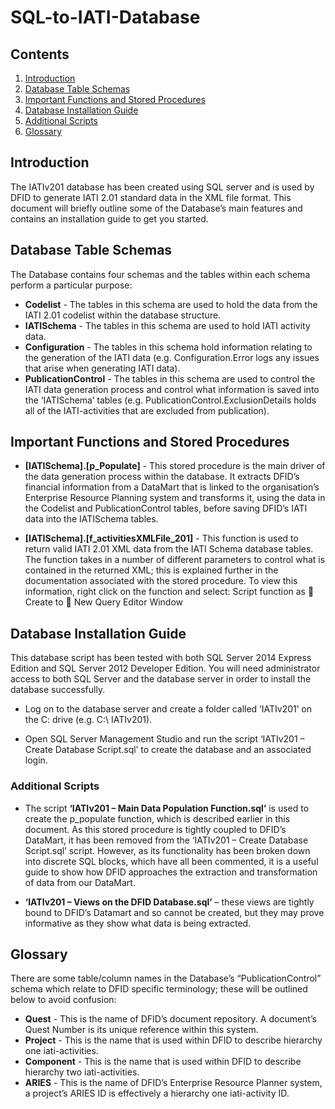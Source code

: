 # SQL-to-IATI-Database

## Contents

1. [Introduction](#intro)
2. [Database Table Schemas](#dts)
3. [Important Functions and Stored Procedures](#functions)
4. [Database Installation Guide](#installation)
5. [Additional Scripts](#scripts)
6. [Glossary](#glossary)

## <a name="intro"></a> Introduction

The IATIv201 database has been created using SQL server and is used by DFID to generate IATI 2.01 standard data in the XML file format. This document will briefly outline some of the Database’s main features and contains an installation guide to get you started.

## <a name="dts"></a> Database Table Schemas

The Database contains four schemas and the tables within each schema perform a particular purpose:

- __Codelist__ - 	The tables in this schema are used to hold the data from the IATI 2.01 codelist within the database structure.
- __IATISchema__ - 	The tables in this schema are used to hold IATI activity data.
- __Configuration__ -	The tables in this schema hold information relating to the generation of the IATI data (e.g. Configuration.Error logs any issues that arise when generating IATI data).
- __PublicationControl__ -	The tables in this schema are used to control the IATI data generation process and control what information is saved into the ‘IATISchema’ tables (e.g. PublicationControl.ExclusionDetails holds all of the IATI-activities that are excluded from publication).	

## <a name="functions"></a>Important Functions and Stored Procedures

- __[IATISchema].[p_Populate]__ - This stored procedure is the main driver of the data generation process within the database. It extracts DFID’s financial information from a DataMart that is linked to the organisation’s Enterprise Resource Planning system and transforms it, using the data in the Codelist and PublicationControl tables, before saving DFID’s IATI data into the IATISchema tables.

- __[IATISchema].[f_activitiesXMLFile_201]__ -  This function is used to return valid IATI 2.01 XML data from the IATI Schema database tables. The function takes in a number of different parameters to control what is contained in the returned XML; this is explained further in the documentation associated with the stored procedure. To view this information, right click on the function and select: Script function as  Create to  New Query Editor Window

## <a name="installation"></a>Database Installation Guide 

This database script has been tested with both SQL Server 2014 Express Edition and SQL Server 2012 Developer Edition. You will need administrator access to both SQL Server and the database server in order to install the database successfully. 

- Log on to the database server and create a folder called ‘IATIv201’ on the C: drive (e.g. C:\ IATIv201). 

- Open SQL Server Management Studio and run the script ‘IATIv201 – Create Database Script.sql’ to create the database and an associated login.

### <a name="scripts"></a>Additional Scripts
- The script **‘IATIv201 – Main Data Population Function.sql’** is used to create the p_populate function, which is described earlier in this document. As this stored procedure is tightly coupled to DFID’s DataMart, it has been removed from the ‘IATIv201 – Create Database Script.sql’ script. However, as its functionality has been broken down into discrete SQL blocks, which have all been commented, it is a useful guide to show how DFID approaches the extraction and transformation of data from our DataMart. 

- **‘IATIv201 – Views on the DFID Database.sql’** – these views are tightly bound to DFID’s Datamart and so cannot be created, but they may prove informative as they show what data is being extracted.

## <a name="glossary"></a>Glossary

There are some table/column names in the Database’s “PublicationControl” schema which relate to DFID specific terminology; these will be outlined below to avoid confusion:

- __Quest__ - This is the name of DFID’s document repository. A document’s Quest Number is its unique reference within this system.
- __Project__ - This is the name that is used within DFID to describe hierarchy one iati-activities.
- __Component__ - This is the name that is used within DFID to describe hierarchy two iati-activities. 
- __ARIES__ - This is the name of DFID’s Enterprise Resource Planner system, 
a project’s ARIES ID is effectively a hierarchy one iati-activity ID.

